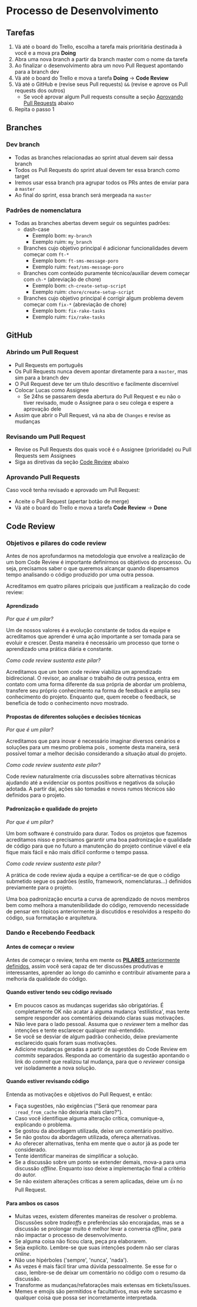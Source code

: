 # Processo de Desenvolvimento

## Tarefas
1. Vá até o board do Trello, escolha a tarefa mais prioritária destinada à você e a mova pra **Doing** 
2. Abra uma nova branch a partir da branch master com o nome da tarefa
3. Ao finalizar o desenvolvimento abra um novo Pull Request apontando para a branch dev
4. Vá até o board do Trello e mova a tarefa **Doing** -> **Code Review**
5. Vá até o GitHub e (revise seus Pull requests) `&&` (revise e aprove os Pull requests dos outros) 
    - Se você aprovar algum Pull requests consulte a seção [Aprovando Pull Requests](#Aprovando-Pull-Requests) abaixo
6. Repita o passo 1

## Branches

### Dev branch
- Todas as branches relacionadas ao sprint atual devem sair dessa branch
- Todos os Pull Requests do sprint atual devem ter essa branch como target
- Iremos usar essa branch pra agrupar todos os PRs antes de enviar para a `master`
- Ao final do sprint, essa branch será mergeada na `master`

### Padrões de nomenclatura
- Todas as branches abertas devem seguir os seguintes padrões:
  - dash-case
    - Exemplo bom: `my-branch`
    - Exemplo ruim: `my_branch`
  - Branches cujo objetivo principal é adicionar funcionalidades devem começar com `ft-*`
    - Exemplo bom: `ft-sms-message-poro`
    - Exemplo ruim: `feat/sms-message-poro`
  - Branches com conteúdo puramente técnico/auxiliar devem começar com `ch-*` (abreviação de chore)
    - Exemplo bom: `ch-create-setup-script`
    - Exemplo ruim: `chore/create-setup-script`
  - Branches cujo objetivo principal é corrigir algum problema devem começar com `fix-*` (abreviação de chore)
    - Exemplo bom: `fix-rake-tasks`
    - Exemplo ruim: `fix/rake-tasks`


## GitHub

### Abrindo um Pull Request
- Pull Requests em português
- Os Pull Requests nunca devem apontar diretamente para a `master`, mas sim para a branch dev
- O Pull Request deve ter um título descritivo e facilmente discernível
- Colocar Lucas como Assignee
  - Se 24hs se passarem desda abertura do Pull Request e eu não o tiver revisado, mude o Assignee para o seu colega e espere a aprovação dele
- Assim que abrir o Pull Request, vá na aba de `Changes` e revise as mudanças

### Revisando um Pull Request
- Revise os Pull Requests dos quais você é o Assignee (prioridade) ou Pull Requests sem Assignees
- Siga as diretivas da seção [Code Review](#Code-Review) abaixo

### Aprovando Pull Requests
Caso você tenha revisado e aprovado um Pull Request:
  - Aceite o Pull Request (apertar botão de merge)
  - Vá até o board do Trello e mova a tarefa **Code Review** -> **Done**

## Code Review
### Objetivos e pilares do code review

Antes de nos aprofundarmos na metodologia que envolve a realização de um bom Code Review é importante definirmos os objetivos do processo. Ou seja, precisamos saber o que queremos alcançar quando dispensamos tempo analisando o código produzido por uma outra pessoa.

Acreditamos em quatro pilares pricipais que justificam a realização do code review:

#### Aprendizado

*Por que é um pilar?*

Um de nossos valores é a evolução constante de todos da equipe e acreditamos que aprender é uma ação importante a ser tomada para se evoluir e crescer.
Desta maneira é necessário um processo que torne o aprendizado uma prática diária e constante.

*Como code review sustenta este pilar?*

Acreditamos que um bom code review viabiliza um aprendizado bidirecional.
O revisor, ao analisar o trabalho de outra pessoa, entra em contato com uma forma diferente da sua própria de abordar um problema, transfere seu próprio conhecimento na forma de feedback e amplia seu conhecimento do projeto. Enquanto que, quem recebe o feedback, se beneficia de todo o conhecimento novo mostrado.

#### Propostas de diferentes soluções e decisões técnicas

*Por que é um pilar?*

Acreditamos que para inovar é necessário imaginar diversos cenários e soluções para um mesmo problema pois , somente desta maneira, será possível tomar a melhor decisão considerando a situação atual do projeto.

*Como code review sustenta este pilar?*

Code review naturalmente cria discussões sobre alternativas técnicas ajudando até a evidenciar os pontos positivos e negativos da solução adotada.
A partir dai, ações são tomadas e novos rumos técnicos são definidos para o projeto.

#### Padronização e qualidade do projeto

*Por que é um pilar?*

Um bom software é construído para durar. Todos os projetos que fazemos acreditamos nisso e precisamos garantir uma boa padronização e qualidade de código para que no futuro a manutenção do projeto continue viável e ela fique mais fácil e não mais difícil conforme o tempo passa.

*Como code review sustenta este pilar?*

A prática de code review ajuda a equipe a certificar-se de que o código submetido segue os padrões (estilo, framework, nomenclaturas...) definidos previamente para o projeto.

Uma boa padronização encurta a curva de aprendizado de novos membros bem como melhora a manutenibilidade do código, removendo necessidade de pensar em tópicos anteriormente já discutidos e resolvidos a respeito do código, sua formatação e arquitetura.

### Dando e Recebendo Feedback

#### Antes de começar o review

Antes de começar o review, tenha em mente os [**PILARES** anteriormente definidos](#Objetivos-e-pilares-do-code-review), assim você será capaz de ter discussões produtivas e interessantes, aprender ao longo do caminho e contribuir ativamente para a melhoria da qualidade do código.

#### Quando estiver tendo seu código revisado

- Em poucos casos as mudanças sugeridas são obrigatórias. É completamente OK não acatar à alguma mudança 'estilística', mas tente sempre responder aos comentários deixando claras suas motivações.
- Não leve para o lado pessoal. Assuma que o *reviewer* tem a melhor das intenções e tente esclarecer qualquer mal-entendido.
- Se você se desviar de algum padrão conhecido, deixe previamente esclarecido quais foram suas motivações.
- Adicione mudanças geradas a partir de sugestões do Code Review em *commits* separados. Responda ao comentário da sugestão apontando o link do *commit* que realizou tal mudança, para que o *reviewer* consiga ver isoladamente a nova solução.

#### Quando estiver revisando código

Entenda as motivações e objetivos do Pull Request, e então:

- Faça sugestões, não exigências ("Será que renomear para `:read_from_cache` não deixaria mais claro?").
- Caso você identifique alguma alteração crítica, comunique-a, explicando o problema.
- Se gostou da abordagem utilizada, deixe um comentário positivo.
- Se não gostou da abordagem utilizada, ofereça alternativas.
- Ao oferecer alternativas, tenha em mente que o autor já as pode ter considerado.
- Tente identificar maneiras de simplificar a solução.
- Se a discussão sobre um ponto se extender demais, mova-a para uma discussão *offline*. Enquanto isso deixe a implementação final a critério do autor.
- Se não existem alterações críticas a serem aplicadas, deixe um 👍 no Pull Request.

#### Para ambos os casos

- Muitas vezes, existem diferentes maneiras de resolver o problema. Discussões sobre *tradeoffs* e preferências são encorajadas, mas se a discussão se prolongar muito é melhor levar a conversa *offline*, para não impactar o processo de desenvolvimento.
- Se alguma coisa não ficou clara, peça pra elaborarem.
- Seja explícito. Lembre-se que suas intenções podem não ser claras *online*.
- Não use hipérboles ('sempre', 'nunca', 'nada').
- As vezes é mais fácil tirar uma dúvida pessoalmente. Se esse for o caso, lembre-se de deixar um comentário no código com o resumo da discussão.
- Transforme as mudanças/refatorações mais extensas em tickets/issues.
- Memes e emojis são permitidos e facultativos, mas evite sarcasmo e qualquer coisa que possa ser incorretamente interpretada.